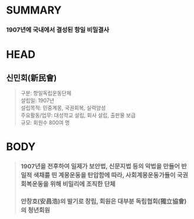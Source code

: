 # SUMMARY  
### 1907년에 국내에서 결성된 항일 비밀결사  

# HEAD  
## 신민회(新民會)  
> 구분: 항일독립운동단체  
설립일: 1907년  
설립목적: 민중계몽, 국권회복, 실력양성  
주요활동/업무: 대성학교 설립, 회사 설립, 출판물 보급  
규모: 회원수 800여 명  

# BODY  
> ### 1907년을 전후하여 일제가 보안법, 신문지법 등의 악법을 만들어 반일적 색채를 띤 계몽운동을 탄압함에 따라, 사회계몽운동가들이 국권회복운동을 위해 비밀리에 조직한 단체  
> ### 안창호(安昌浩)의 발기로 창립, 회원은 대부분 독립협회(獨立協會)의 청년회원  